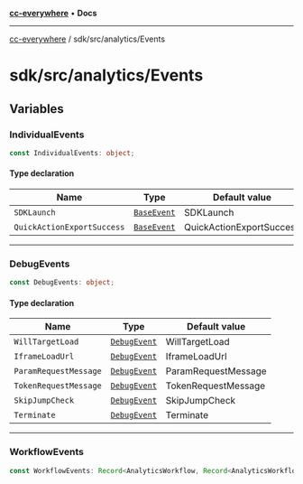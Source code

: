 [**cc-everywhere**](../../../index.md) • **Docs**

***

[cc-everywhere](../../../index.md) / sdk/src/analytics/Events

# sdk/src/analytics/Events

## Variables

### IndividualEvents

```ts
const IndividualEvents: object;
```

#### Type declaration

| Name | Type | Default value |
| ------ | ------ | ------ |
| `SDKLaunch` | [`BaseEvent`](../../../shared/src/analytics/Event.md#baseevent) | SDKLaunch |
| `QuickActionExportSuccess` | [`BaseEvent`](../../../shared/src/analytics/Event.md#baseevent) | QuickActionExportSuccess |

***

### DebugEvents

```ts
const DebugEvents: object;
```

#### Type declaration

| Name | Type | Default value |
| ------ | ------ | ------ |
| `WillTargetLoad` | [`DebugEvent`](../../../shared/src/analytics/Event.md#debugevent) | WillTargetLoad |
| `IframeLoadUrl` | [`DebugEvent`](../../../shared/src/analytics/Event.md#debugevent) | IframeLoadUrl |
| `ParamRequestMessage` | [`DebugEvent`](../../../shared/src/analytics/Event.md#debugevent) | ParamRequestMessage |
| `TokenRequestMessage` | [`DebugEvent`](../../../shared/src/analytics/Event.md#debugevent) | TokenRequestMessage |
| `SkipJumpCheck` | [`DebugEvent`](../../../shared/src/analytics/Event.md#debugevent) | SkipJumpCheck |
| `Terminate` | [`DebugEvent`](../../../shared/src/analytics/Event.md#debugevent) | Terminate |

***

### WorkflowEvents

```ts
const WorkflowEvents: Record<AnalyticsWorkflow, Record<AnalyticsWorkflowStage, BaseEvent | null>>;
```
